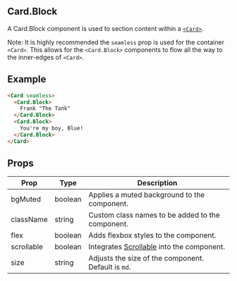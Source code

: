 ## Card.Block

A Card.Block component is used to section content within a [`<Card>`](../Card).

Note: It is highly recommended the `seamless` prop is used for the container `<Card>`. This allows for the `<Card.Block>` components to flow all the way to the inner-edges of `<Card>`.


## Example

```html
<Card seamless>
  <Card.Block>
    Frank "The Tank"
  </Card.Block>
  <Card.Block>
    You're my boy, Blue!
  </Card.Block>
</Card>
```


## Props

| Prop | Type | Description |
| --- | --- | --- |
| bgMuted | boolean | Applies a muted background to the component. |
| className | string | Custom class names to be added to the component. |
| flex | boolean | Adds flexbox styles to the component. |
| scrollable | boolean | Integrates [Scrollable](../Scrollable) into the component. |
| size | string | Adjusts the size of the component. Default is `md`. |
